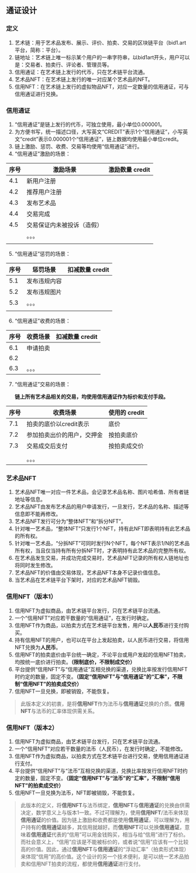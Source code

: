 ## 通证设计



### 定义

1. 艺术链：用于艺术品发布、展示、评价、拍卖、交易的区块链平台（bid1.art平台，简称：平台）。
2. 链地址：艺术链上唯一标示某个用户的一串字符串，以bid1art开头，用户可以是：交易者、拍卖行、评论者、管理员等。
3. 信用通证：在艺术链上发行的代币，只在艺术链平台流通。
4. 艺术品NFT：在艺术链上发行的唯一对应某个艺术品的NFT。
5. 信用NFT：在艺术链上发行的虚拟物品NFT，对应一定数量的信用通证，可与信用通证进行兑换。



### 信用通证

1. “信用通证”是链上发行的代币，可独立使用，最小单位0.000001。
2. 为方便书写，统一描述口径，大写英文“CREDIT”表示1个“信用通证”，小写英文“credit”表示0.000001个“信用通证”，链上数据均使用最小单位credit。
2. 链上激励、惩罚、收费、交易等均使用“信用通证”进行。
3. “信用通证”激励的场景：

| 序号 | 激励场景     | 激励数量 credit |
| ---- | ------------ | --------------- |
| 4.1  | 新用户注册   |                 |
| 4.2  | 推荐用户注册 |                 |
| 4.3  | 发布艺术品   |                 |
| 4.4  | 交易完成                   |                 |
| 4.5  | 交易保证内未被投诉（造假） |                 |
|      | 。。。       |                 |
|      |              |                 |

5. “信用通证”惩罚的场景：

| 序号 | 惩罚场景     | 扣减数量 credit |
| ---- | ------------ | --------------- |
| 5.1  | 发布违规内容 |                 |
| 5.2  | 发布违规图片 |                 |
| 5.3  | 。。。       |                 |
|      |              |                 |


6. “信用通证”收费的场景：

| 序号 | 收费场景 | 扣减数量 credit |
| ---- | -------- | --------------- |
| 6.1  | 申请拍卖 |                 |
| 6.2  |          |                 |
| 6.3  | 。。。   |                 |


7. “信用通证”交易的场景：

   **链上所有艺术品相关的交易，均使用信用通证作为标价和支付手段。**

| 序号 | 收费场景                   | 使用的 credit |
| ---- | -------------------------- | ------------- |
| 7.1  | 拍卖的底价以credit表示     | 底价          |
| 7.2  | 参加拍卖出价的用户，交押金 | 按拍卖底价    |
| 7.3  | 交易成交后支付             | 按拍卖成交价  |
|      |                            |               |
|      | 。。。                     |               |






### 艺术品NFT

1. 艺术品NFT唯一对应一件艺术品，会记录艺术品名称、图片哈希值、所有者链地址等信息。
2. 艺术品NFT由发布艺术品的用户申请发行，一旦发行，艺术品的名称、描述等信息即不能再修改。
3. 艺术品NFT发行可分为“整体NFT”和“拆分NFT”。
4. 针对唯一艺术品，“整体NFT”只发行1个NFT，持有此NFT即表明持有此艺术品的所有权。
5. 针对唯一艺术品，“分拆NFT”可同时发行N个NFT，每个NFT表示1/N的艺术品所有权，当且仅当持有所有分拆NFT时，才表明持有此艺术品的完整所有权。
6. 在艺术品发生交易，并成功完成交易时，艺术品NFT记录的所有权人链地址也将同时发生修改。
7. 艺术品NFT的价值由交易体现，艺术品NFT本身不记录价值信息。
8. 当艺术品在艺术链平台下架时，对应的艺术品NFT销毁。



### 信用NFT（版本1）

1. 信用NFT为虚拟商品，由艺术链平台发行，只在艺术链平台流通。
2. 一个“信用NFT”对应若干数量的“信用通证”，在发行时确定。
3. 信用NFT作为商品，以拍卖方式在艺术链平台发售，用户以**人民币**进行支付购买。
4. 持有信用NFT的用户，也可以在平台上发起拍卖，以人民币进行交易，将信用NFT兑换为**人民币**。
5. 信用NFT的拍卖底价由平台统一确定，不论平台或用户发起的信用NFT拍卖，均按统一底价进行拍卖。**（限制底价，不限制成交价）**
6. 平台提供“信用NFT”与“信用通证”互相兑换的渠道，兑换比率按发行信用NFT时约定的数量，固定不变。**（固定“信用NFT”与“信用通证”的“汇率”，不限制“信用NFT”的拍卖成交价）**
7. 信用NFT一旦兑换，即被销毁，不能恢复。



> 此版本定义的初衷，是将**信用NFT**作为法币与**信用通证**兑换的介质。**信用NFT**与法币的汇率体现供需关系。



### 信用NFT（版本2）
1. 信用NFT为虚拟商品，由艺术链平台发行，只在艺术链平台流通。
2. 一个“信用NFT”对应若干数量的法币（人民币），在发行时确定，不能修改。
3. 信用NFT作为虚拟商品，以拍卖方式在艺术链平台进行交易，使用信用通证进行支付。
4. 平台提供“信用NFT”与“法币”互相兑换的渠道，兑换比率按发行信用NFT时约定的数量，固定不变。**（固定“信用NFT”与“法币”的“汇率”，不限制“信用NFT”的拍卖成交价）**
5. 信用NFT一旦兑换为法币，NFT即被销毁，不能恢复。



> 此版本的定义，将**信用NFT**与法币绑定，**信用NFT**与**信用通证**的兑换由供需决定，数学意义上与版本1一致。不过可理解为，使用**信用NFT**/法币来体现**信用通证**的价值。因为链上激励和收费都是使用**信用通证**，可以理解为，用户持有的**信用通证**越多，其信用就越好。而**信用NFT**可以兑换**信用通证**，意味着**信用通证**代表的“信用”可以用金钱购买，相当与给“信用”进行了标价。而社会意义上，“信用”应该是不能被标价的，或者说“信用”应该有一个比较高的价值。因此，通过**信用NFT**与**信用通证**的“浮动汇率”（拍卖形式体现）来体现“信用”的高价值。这个设计的另一个技术便利，是可以统一艺术品拍卖和信用NFT拍卖的流程，都使用**信用通证**进行支付。